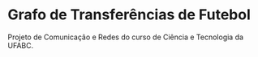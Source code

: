 # Grafo de Transferências de Futebol

Projeto de Comunicação e Redes do curso de Ciência e Tecnologia da UFABC.
